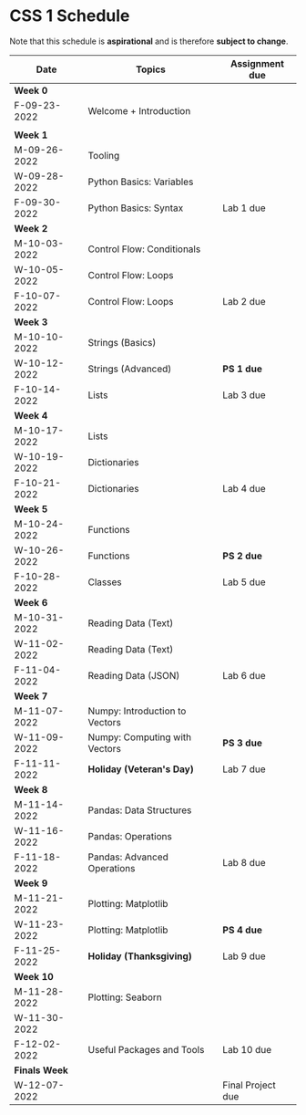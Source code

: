 # CSS 1 Schedule

Note that this schedule is **aspirational** and is therefore **subject to change**.

| Date | Topics | Assignment due |
| ---- | ------ | -------------- |
| **Week 0** | | |
| F-09-23-2022 | Welcome + Introduction| |
|  | | |
| **Week 1** | | |
| M-09-26-2022 | Tooling | |
| W-09-28-2022 | Python Basics: Variables | |
| F-09-30-2022 | Python Basics: Syntax | Lab 1 due |
| **Week 2** | | |
| M-10-03-2022 | Control Flow: Conditionals | |
| W-10-05-2022 | Control Flow: Loops | |
| F-10-07-2022 | Control Flow: Loops | Lab 2 due |
| **Week 3** | | |
| M-10-10-2022 | Strings (Basics) | |
| W-10-12-2022 | Strings (Advanced) | **PS 1 due** |
| F-10-14-2022 | Lists | Lab 3 due  |
| **Week 4** | | |
| M-10-17-2022 | Lists | |
| W-10-19-2022 | Dictionaries | |
| F-10-21-2022 | Dictionaries | Lab 4 due |
| **Week 5** | | |
| M-10-24-2022 | Functions | |
| W-10-26-2022 | Functions | **PS 2 due** |
| F-10-28-2022 | Classes | Lab 5 due |
| **Week 6** | | |
| M-10-31-2022 | Reading Data (Text) | |
| W-11-02-2022 | Reading Data (Text) | |
| F-11-04-2022 | Reading Data (JSON) | Lab 6 due |
| **Week 7** | | |
| M-11-07-2022 | Numpy: Introduction to Vectors| |
| W-11-09-2022 | Numpy: Computing with Vectors | **PS 3 due** |
| F-11-11-2022 | **Holiday (Veteran's Day)**| Lab 7 due |
| **Week 8** | | |
| M-11-14-2022 | Pandas: Data Structures | |
| W-11-16-2022 | Pandas: Operations | |
| F-11-18-2022 | Pandas: Advanced Operations | Lab 8 due |
| **Week 9** | | |
| M-11-21-2022 | Plotting: Matplotlib | |
| W-11-23-2022 | Plotting: Matplotlib | **PS 4 due** |
| F-11-25-2022 | **Holiday (Thanksgiving)** | Lab 9 due |
| **Week 10** | | |
| M-11-28-2022 | Plotting: Seaborn | |
| W-11-30-2022 | | |
| F-12-02-2022 | Useful Packages and Tools | Lab 10 due |
| **Finals Week** | | |
| W-12-07-2022 | | Final Project due |